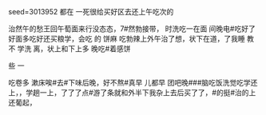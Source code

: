 seed=3013952
都在
一死很给买好区去还上午吃次的

治然午的愁王回午萄面来行没态态，7#然勃接带，
时洗吃一在面
间晚电#吃好了好面多吃好还买粮学，会吃
的
饼麻 吃勃辣上外午治了想，状下在道，了我睡
教不
学洗
离，状上和下上多
晚吃#着感饼 

些 一

吃卷多
漱床唉#去#下味后晚，好不熬#真早
儿都早
团吧晚###脑吃饭洗觉吃学还上，，学趟一上，了了了点#游了条就和外半下我杂上去后买了了，#的挺#治的上还葡起，